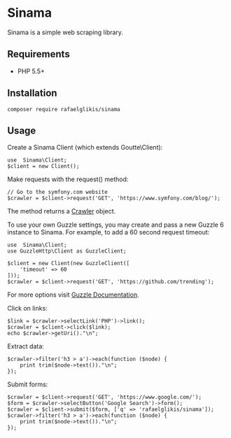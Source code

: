 # Sinama
Sinama is a simple web scraping library.

## Requirements
* PHP 5.5+

## Installation

    composer require rafaelglikis/sinama

## Usage
Create a Sinama Client (which extends Goutte\Client):

    use  Sinama\Client;
    $client = new Client();
    
Make requests with the request() method:

    // Go to the symfony.com website
    $crawler = $client->request('GET', 'https://www.symfony.com/blog/');
    
The method returns a [Crawler](https://api.symfony.com/4.1/Symfony/Component/DomCrawler/Crawler.html) object.

To use your own Guzzle settings, you may create and pass a new Guzzle 6 instance to Sinama. For example, to add a 60 second request timeout:

    use  Sinama\Client;
    use GuzzleHttp\Client as GuzzleClient;

    $client = new Client(new GuzzleClient([
        'timeout' => 60
    ]));
    $crawler = $client->request('GET', 'https://github.com/trending');

For more options visit [Guzzle Documentation](http://docs.guzzlephp.org/en/stable/request-options.html).

Click on links:
    
    $link = $crawler->selectLink('PHP')->link();
    $crawler = $client->click($link);
    echo $crawler->getUri()."\n";
    
Extract data:

    $crawler->filter('h3 > a')->each(function ($node) {
        print trim($node->text())."\n";
    });

Submit forms:

    $crawler = $client->request('GET', 'https://www.google.com/');
    $form = $crawler->selectButton('Google Search')->form();
    $crawler = $client->submit($form, ['q' => 'rafaelglikis/sinama']);
    $crawler->filter('h3 > a')->each(function ($node) {
        print trim($node->text())."\n";
    });